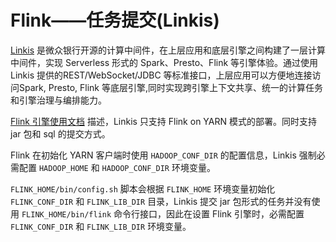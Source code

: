 # Flink——任务提交(Linkis)

[Linkis](https://linkis.apache.org/) 是微众银行开源的计算中间件，在上层应用和底层引擎之间构建了一层计算中间件，实现 Serverless 形式的 Spark、Presto、Flink 等引擎体验。通过使用Linkis 提供的REST/WebSocket/JDBC 等标准接口，上层应用可以方便地连接访问Spark, Presto, Flink 等底层引擎,同时实现跨引擎上下文共享、统一的计算任务和引擎治理与编排能力。



[Flink 引擎使用文档](https://linkis.apache.org/zh-CN/docs/1.1.0/engine_usage/flink) 描述，Linkis 只支持 Flink on YARN 模式的部署。同时支持 jar 包和 sql 的提交方式。

Flink 在初始化 YARN 客户端时使用 `HADOOP_CONF_DIR` 的配置信息，Linkis 强制必需配置 `HADOOP_HOME` 和 `HADOOP_CONF_DIR` 环境变量。

`FLINK_HOME/bin/config.sh` 脚本会根据 `FLINK_HOME` 环境变量初始化 `FLINK_CONF_DIR` 和 `FLINK_LIB_DIR` 目录，Linkis 提交 jar 包形式的任务并没有使用 `FLINK_HOME/bin/flink` 命令行接口，因此在设置 Flink 引擎时，必需配置 `FLINK_CONF_DIR` 和 `FLINK_LIB_DIR` 环境变量。




